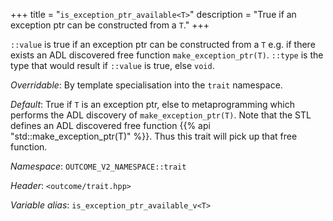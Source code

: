 +++
title = "`is_exception_ptr_available<T>`"
description = "True if an exception ptr can be constructed from a `T`."
+++

`::value` is true if an exception ptr can be constructed from a `T` e.g. if there exists an ADL discovered free function `make_exception_ptr(T)`.
`::type` is the type that would result if `::value` is true, else `void`.

*Overridable*: By template specialisation into the `trait` namespace.

*Default*: True if `T` is an exception ptr, else to metaprogramming which performs the ADL discovery of `make_exception_ptr(T)`. Note that the STL defines an ADL discovered free function {{% api "std::make_exception_ptr(T)" %}}. Thus this trait will pick up that free function.

*Namespace*: `OUTCOME_V2_NAMESPACE::trait`

*Header*: `<outcome/trait.hpp>`

*Variable alias*: `is_exception_ptr_available_v<T>`
